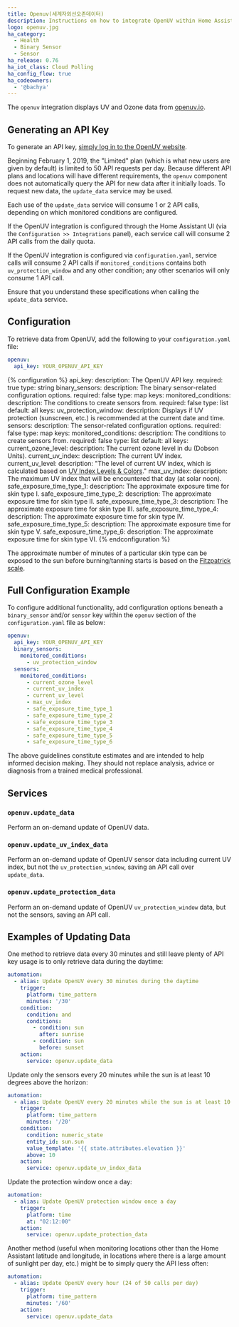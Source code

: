 ```yaml
---
title: Openuv(세계자외선오존데이터)
description: Instructions on how to integrate OpenUV within Home Assistant.
logo: openuv.jpg
ha_category:
  - Health
  - Binary Sensor
  - Sensor
ha_release: 0.76
ha_iot_class: Cloud Polling
ha_config_flow: true
ha_codeowners:
  - '@bachya'
---
```


The `openuv` integration displays UV and Ozone data from [openuv.io](https://www.openuv.io/).

## Generating an API Key

To generate an API key,
[simply log in to the OpenUV website](https://www.openuv.io/auth/google).

<div class='note warning'>

Beginning February 1, 2019, the "Limited" plan (which is what new users are
given by default) is limited to 50 API requests per day. Because different
API plans and locations will have different requirements, the `openuv`
component does not automatically query the API for new data after it initially
loads. To request new data, the `update_data` service may be used.

</div>

<div class='note warning'>

Each use of the `update_data` service will consume 1 or 2 API calls, depending
on which monitored conditions are configured.

If the OpenUV integration is configured through the Home Assistant UI (via the
`Configuration >> Integrations` panel), each service call will consume 2 API
calls from the daily quota.

If the OpenUV integration is configured via `configuration.yaml`, service calls
will consume 2 API calls if `monitored_conditions` contains both
`uv_protection_window` and any other condition; any other scenarios will only
consume 1 API call.

Ensure that you understand these specifications when calling the `update_data`
service.

</div>

## Configuration

To retrieve data from OpenUV, add the following to your `configuration.yaml`
file:

```yaml
openuv:
  api_key: YOUR_OPENUV_API_KEY
```

{% configuration %}
api_key:
  description: The OpenUV API key.
  required: true
  type: string
binary_sensors:
  description: The binary sensor-related configuration options.
  required: false
  type: map
  keys:
    monitored_conditions:
      description: The conditions to create sensors from.
      required: false
      type: list
      default: all
      keys:
        uv_protection_window:
          description: Displays if UV protection (sunscreen, etc.) is recommended at the current date and time.
sensors:
  description: The sensor-related configuration options.
  required: false
  type: map
  keys:
    monitored_conditions:
      description: The conditions to create sensors from.
      required: false
      type: list
      default: all
      keys:
        current_ozone_level:
          description: The current ozone level in du (Dobson Units).
        current_uv_index:
          description: The current UV index.
        current_uv_level:
          description: "The level of current UV index, which is calculated based on [UV Index Levels & Colors](https://www.openuv.io/kb/uv-index-levels-colors)."
        max_uv_index:
          description: The maximum UV index that will be encountered that day (at solar noon).
        safe_exposure_time_type_1:
          description: The approximate exposure time for skin type I.
        safe_exposure_time_type_2:
          description: The approximate exposure time for skin type II.
        safe_exposure_time_type_3:
          description: The approximate exposure time for skin type III.
        safe_exposure_time_type_4:
          description: The approximate exposure time for skin type IV.
        safe_exposure_time_type_5:
          description: The approximate exposure time for skin type V.
        safe_exposure_time_type_6:
          description: The approximate exposure time for skin type VI.
{% endconfiguration %}

The approximate number of minutes of a particular skin type can be exposed to
the sun before burning/tanning starts is based on the
[Fitzpatrick scale](https://en.wikipedia.org/wiki/Fitzpatrick_scale).

## Full Configuration Example

To configure additional functionality, add configuration options beneath a
`binary_sensor` and/or `sensor` key within the `openuv` section of the
`configuration.yaml` file as below:

```yaml
openuv:
  api_key: YOUR_OPENUV_API_KEY
  binary_sensors:
    monitored_conditions:
      - uv_protection_window
  sensors:
    monitored_conditions:
      - current_ozone_level
      - current_uv_index
      - current_uv_level
      - max_uv_index
      - safe_exposure_time_type_1
      - safe_exposure_time_type_2
      - safe_exposure_time_type_3
      - safe_exposure_time_type_4
      - safe_exposure_time_type_5
      - safe_exposure_time_type_6
```

<div class='note warning'>
The above guidelines constitute estimates and are intended to help informed
decision making. They should not replace analysis, advice or diagnosis from a
trained medical professional.
</div>

## Services

### `openuv.update_data`

Perform an on-demand update of OpenUV data.

### `openuv.update_uv_index_data`

Perform an on-demand update of OpenUV sensor data including current UV index, but not the `uv_protection_window`, saving an API call over `update_data`.

### `openuv.update_protection_data`

Perform an on-demand update of OpenUV `uv_protection_window` data, but not the sensors, saving an API call.

## Examples of Updating Data

One method to retrieve data every 30 minutes and still leave plenty of API key
usage is to only retrieve data during the daytime:

```yaml
automation:
  - alias: Update OpenUV every 30 minutes during the daytime
    trigger:
      platform: time_pattern
      minutes: '/30'
    condition:
      condition: and
      conditions:
        - condition: sun
          after: sunrise
        - condition: sun
          before: sunset
    action:
      service: openuv.update_data
```

Update only the sensors every 20 minutes while the sun is at least 10 degrees above the horizon:

```yaml
automation:
  - alias: Update OpenUV every 20 minutes while the sun is at least 10 degrees above the horizon
    trigger:
      platform: time_pattern
      minutes: '/20'
    condition:
      condition: numeric_state
      entity_id: sun.sun
      value_template: '{{ state.attributes.elevation }}'
      above: 10
    action:
      service: openuv.update_uv_index_data
```

Update the protection window once a day:
```yaml
automation:
  - alias: Update OpenUV protection window once a day
    trigger:
      platform: time
      at: "02:12:00"
    action:
      service: openuv.update_protection_data
```

Another method (useful when monitoring locations other than the Home Assistant latitude
and longitude, in locations where there is a large amount of sunlight per day,
etc.) might be to simply query the API less often:

```yaml
automation:
  - alias: Update OpenUV every hour (24 of 50 calls per day)
    trigger:
      platform: time_pattern
      minutes: '/60'
    action:
      service: openuv.update_data
```
